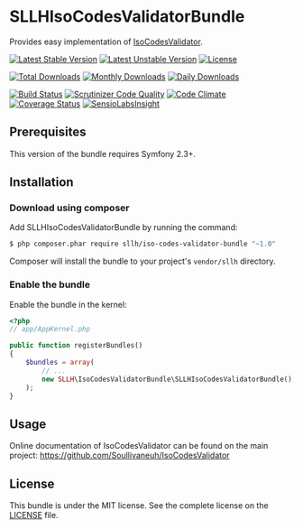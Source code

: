 # SLLHIsoCodesValidatorBundle

Provides easy implementation of [IsoCodesValidator](https://github.com/Soullivaneuh/IsoCodesValidator).

[![Latest Stable Version](https://poser.pugx.org/sllh/iso-codes-validator-bundle/v/stable)](https://packagist.org/packages/sllh/iso-codes-validator-bundle)
[![Latest Unstable Version](https://poser.pugx.org/sllh/iso-codes-validator-bundle/v/unstable)](https://packagist.org/packages/sllh/iso-codes-validator-bundle)
[![License](https://poser.pugx.org/sllh/iso-codes-validator-bundle/license)](https://packagist.org/packages/sllh/iso-codes-validator-bundle)

[![Total Downloads](https://poser.pugx.org/sllh/iso-codes-validator-bundle/downloads)](https://packagist.org/packages/sllh/iso-codes-validator-bundle)
[![Monthly Downloads](https://poser.pugx.org/sllh/iso-codes-validator-bundle/d/monthly)](https://packagist.org/packages/sllh/iso-codes-validator-bundle)
[![Daily Downloads](https://poser.pugx.org/sllh/iso-codes-validator-bundle/d/daily)](https://packagist.org/packages/sllh/iso-codes-validator-bundle)

[![Build Status](https://travis-ci.org/Soullivaneuh/SLLHIsoCodesValidatorBundle.svg?branch=master)](https://travis-ci.org/Soullivaneuh/SLLHIsoCodesValidatorBundle)
[![Scrutinizer Code Quality](https://scrutinizer-ci.com/g/Soullivaneuh/SLLHIsoCodesValidatorBundle/badges/quality-score.png?b=master)](https://scrutinizer-ci.com/g/Soullivaneuh/SLLHIsoCodesValidatorBundle/?branch=master)
[![Code Climate](https://codeclimate.com/github/Soullivaneuh/SLLHIsoCodesValidatorBundle/badges/gpa.svg)](https://codeclimate.com/github/Soullivaneuh/SLLHIsoCodesValidatorBundle)
[![Coverage Status](https://coveralls.io/repos/Soullivaneuh/SLLHIsoCodesValidatorBundle/badge.svg?branch=master)](https://coveralls.io/r/Soullivaneuh/SLLHIsoCodesValidatorBundle?branch=master)
[![SensioLabsInsight](https://insight.sensiolabs.com/projects/af4f2270-b639-4c04-bee7-773d7a22d93f/mini.png)](https://insight.sensiolabs.com/projects/af4f2270-b639-4c04-bee7-773d7a22d93f)

## Prerequisites

This version of the bundle requires Symfony 2.3+.

## Installation

### Download using composer

Add SLLHIsoCodesValidatorBundle by running the command:

``` bash
$ php composer.phar require sllh/iso-codes-validator-bundle "~1.0"
```

Composer will install the bundle to your project's `vendor/sllh` directory.

### Enable the bundle

Enable the bundle in the kernel:

``` php
<?php
// app/AppKernel.php

public function registerBundles()
{
    $bundles = array(
        // ...
        new SLLH\IsoCodesValidatorBundle\SLLHIsoCodesValidatorBundle(),
    );
}
```

## Usage

Online documentation of IsoCodesValidator can be found on the main project: https://github.com/Soullivaneuh/IsoCodesValidator

## License

This bundle is under the MIT license. See the complete license on the [LICENSE](https://github.com/Soullivaneuh/SLLHIsoCodesValidatorBundle/blob/master/LICENSE) file.
